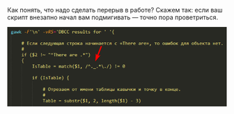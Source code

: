 ﻿Как понять, что надо сделать перерыв в работе? Скажем так: если ваш скрипт внезапно начал вам подмигивать — точно пора проветриться.

![Привет!](wink.png)